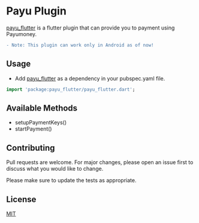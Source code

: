 # Payu Plugin

[payu_flutter](https://github.com/maulikanques/payumoneyplugin) is a flutter plugin that can provide you to payment using Payumoney.

```diff
- Note: This plugin can work only in Android as of now!
```


## Usage
- Add [payu_flutter](https://github.com/maulikanques/payumoneyplugin.git#-installing-tab-) as a dependency in your pubspec.yaml file.


```dart
import 'package:payu_flutter/payu_flutter.dart';
```

## Available Methods
- setupPaymentKeys()
- startPayment()

## Contributing
Pull requests are welcome. For major changes, please open an issue first to discuss what you would like to change.

Please make sure to update the tests as appropriate.

## License
[MIT](https://github.com/maulikanques/payumoneyplugin/blob/master/LICENSE)
